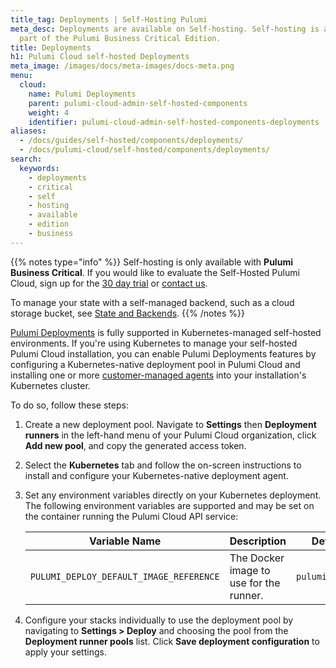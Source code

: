 ```yaml
---
title_tag: Deployments | Self-Hosting Pulumi
meta_desc: Deployments are available on Self-hosting. Self-hosting is available as
  part of the Pulumi Business Critical Edition.
title: Deployments
h1: Pulumi Cloud self-hosted Deployments
meta_image: /images/docs/meta-images/docs-meta.png
menu:
  cloud:
    name: Pulumi Deployments
    parent: pulumi-cloud-admin-self-hosted-components
    weight: 4
    identifier: pulumi-cloud-admin-self-hosted-components-deployments
aliases:
  - /docs/guides/self-hosted/components/deployments/
  - /docs/pulumi-cloud/self-hosted/components/deployments/
search:
  keywords:
    - deployments
    - critical
    - self
    - hosting
    - available
    - edition
    - business
---
```


{{% notes type="info" %}}
Self-hosting is only available with **Pulumi Business Critical**. If you would like to evaluate the Self-Hosted Pulumi Cloud, sign up for the [30 day trial](/product/self-hosted#self-hosted-trial) or [contact us](/contact/).

To manage your state with a self-managed backend, such as a cloud storage bucket, see [State and Backends](/docs/concepts/state/).
{{% /notes %}}

[Pulumi Deployments](/docs/pulumi-cloud/deployments/) is fully supported in Kubernetes-managed self-hosted environments. If you're using Kubernetes to manage your self-hosted Pulumi Cloud installation, you can enable Pulumi Deployments features by configuring a Kubernetes-native deployment pool in Pulumi Cloud and installing one or more [customer-managed agents](/docs/pulumi-cloud/deployments/customer-managed-agents/) into your installation's Kubernetes cluster.

To do so, follow these steps:

1. Create a new deployment pool. Navigate to **Settings** then **Deployment runners** in the left-hand menu of your Pulumi Cloud organization, click **Add new pool**, and copy the generated access token.

1. Select the **Kubernetes** tab and follow the on-screen instructions to install and configure your Kubernetes-native deployment agent.

1. Set any environment variables directly on your Kubernetes deployment. The following environment variables are supported and may be set on the container running the Pulumi Cloud API service:

    | Variable Name                           | Description                            | Default         |
    |-----------------------------------------|-----------------------------------------| --------------- |
    | `PULUMI_DEPLOY_DEFAULT_IMAGE_REFERENCE` | The Docker image to use for the runner. | `pulumi/pulumi` |

1. Configure your stacks individually to use the deployment pool by navigating to **Settings > Deploy** and choosing the pool from the **Deployment runner pools** list. Click **Save deployment configuration** to apply your settings.
